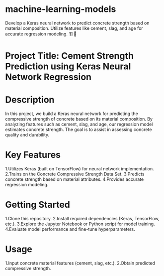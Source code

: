 # machine-learning-models
Develop a Keras neural network to predict concrete strength based on material composition. Utilize features like cement, slag, and age for accurate regression modeling. 🏗️🧱
# Project Title: Cement Strength Prediction using Keras Neural Network Regression


# Description

In this project, we build a Keras neural network for predicting the compressive strength of concrete based on its material composition. By analyzing features such as cement, slag, and age, our regression model estimates concrete strength. The goal is to assist in assessing concrete quality and durability.

# Key Features
1.Utilizes Keras (built on TensorFlow) for neural network implementation.
2.Trains on the Concrete Compressive Strength Data Set.
3.Predicts concrete strength based on material attributes.
4.Provides accurate regression modeling.

# Getting Started
1.Clone this repository.
2.Install required dependencies (Keras, TensorFlow, etc.).
3.Explore the Jupyter Notebook or Python script for model training.
4.Evaluate model performance and fine-tune hyperparameters.

# Usage
1.Input concrete material features (cement, slag, etc.).
2.Obtain predicted compressive strength.


